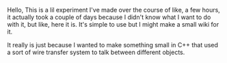 Hello, This is a lil experiment I've made over the course of like, a few hours, it actually took a couple of days because I didn't know what I want to do with it, but like, here it is.
It's simple to use but I might make a small wiki for it.

It really is just because I wanted to make something small in C++ that used a sort of wire transfer system to talk between different objects.